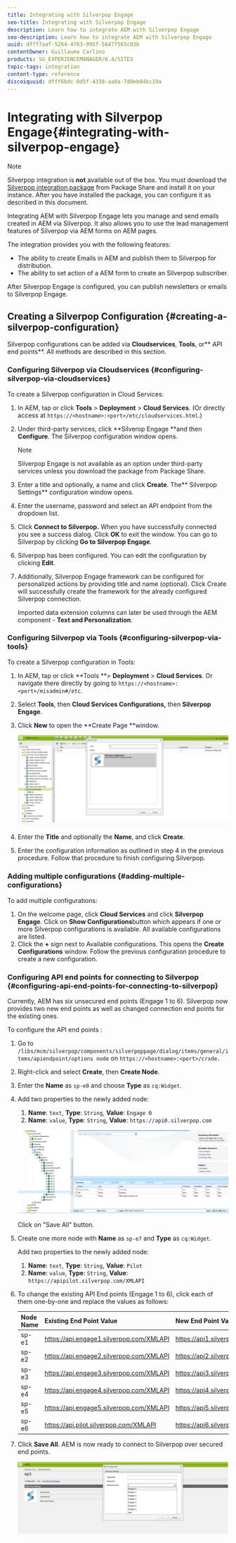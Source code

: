 ```yaml
---
title: Integrating with Silverpop Engage
seo-title: Integrating with Silverpop Engage
description: Learn how to integrate AEM with Silverpop Engage
seo-description: Learn how to integrate AEM with Silverpop Engage
uuid: dfff7aaf-5264-4763-995f-5647f565c03b
contentOwner: Guillaume Carlino
products: SG_EXPERIENCEMANAGER/6.4/SITES
topic-tags: integration
content-type: reference
discoiquuid: dfff6bdc-0d5f-4338-aa8a-7d0eb04bc19a
---
```


# Integrating with Silverpop Engage{#integrating-with-silverpop-engage}

>[!NOTE]
>
>Silverpop integration is **not** available out of the box. You must download the [Silverpop integration package](https://www.adobeaemcloud.com/content/marketplace/marketplaceProxy.html?packagePath=/content/companies/public/adobe/packages/aem620/product/cq-mcm-integrations-silverpop-content) from Package Share and install it on your instance. After you have installed the package, you can configure it as described in this document.

Integrating AEM with Silverpop Engage lets you manage and send emails created in AEM via Silverpop. It also allows you to use the lead management features of Silverpop via AEM forms on AEM pages.

The integration provides you with the following features:

* The ability to create Emails in AEM and publish them to Silverpop for distribution.
* The ability to set action of a AEM form to create an Silverpop subscriber.

After Silverpop Engage is configured, you can publish newsletters or emails to Silverpop Engage.

## Creating a Silverpop Configuration {#creating-a-silverpop-configuration}

Silverpop configurations can be added via **Cloudservices**, **Tools**, or** API end points**. All methods are described in this section.

### Configuring Silverpop via Cloudservices {#configuring-silverpop-via-cloudservices}

To create a Silverpop configuration in Cloud Services:

1. In AEM, tap or click **Tools** > **Deployment** > **Cloud Services**. (Or directly access at `https://<hostname>:<port>/etc/cloudservices.html`.)
1. Under third-party services, click **Silverop Engage **and then **Configure**. The Silverpop configuration window opens.

   >[!NOTE]
   >
   >Silverpop Engage is not available as an option under third-party services unless you download the package from Package Share.

1. Enter a title and optionally, a name and click **Create**. The** Silverpop Settings** configuration window opens.
1. Enter the username, password and select an API endpoint from the dropdown list.
1. Click **Connect to Silverpop.** When you have successfully connected you see a success dialog. Click **OK** to exit the window. You can go to Silverpop by clicking **Go to Silverpop Engage**. 
1. Silverpop has been configured. You can edit the configuration by clicking **Edit**. 
1. Additionally, Silverpop Engage framework can be configured for personalized actions by providing title and name (optional). Click Create will successfully create the framework for the already configured Silverpop connection.

   Imported data extension columns can later be used through the AEM component - **Text and Personalization**.

### Configuring Silverpop via Tools {#configuring-silverpop-via-tools}

To create a Silverpop configuration in Tools:

1. In AEM, tap or click **Tools **> **Deployment** > **Cloud Services**. Or navigate there directly by going to `https://<hostname>:<port>/misadmin#/etc`.
1. Select **Tools**, then **Cloud Services Configurations,** then **Silverpop Engage**.
1. Click **New** to open the **Create Page **window.

   ![chlimage_1-44](assets/chlimage_1-44.jpeg)

1. Enter the **Title** and optionally the **Name**, and click **Create**.
1. Enter the configuration information as outlined in step 4 in the previous procedure. Follow that procedure to finish configuring Silverpop.

### Adding multiple configurations {#adding-multiple-configurations}

To add multiple configurations:

1. On the welcome page, click **Cloud Services** and click **Silverpop Engage**. Click on **Show Configurations**button which appears if one or more Silverpop configurations is available. All available configurations are listed.
1. Click the **+** sign next to Available configurations. This opens the **Create Configurations** window. Follow the previous configuration procedure to create a new configuration.

### Configuring API end points for connecting to Silverpop {#configuring-api-end-points-for-connecting-to-silverpop}

Currently, AEM has six unsecured end points (Engage 1 to 6). Silverpop now provides two new end points as well as changed connection end points for the existing ones.

To configure the API end points :

1. Go to `/libs/mcm/silverpop/components/silverpoppage/dialog/items/general/items/apiendpoint/options node` on `https://<hostname>:<port>/crxde.`
1. Right-click and select **Create**, then **Create Node**.
1. Enter the **Name** as `sp-e0` and choose **Type** as `cq:Widget`.
1. Add two properties to the newly added node:

    1. **Name**: `text`, **Type**: `String`, **Value**: `Engage 0`
    1. **Name**: `value`, **Type**: `String`, **Value**: `https://api0.silverpop.com`

   ![chlimage_1-286](assets/chlimage_1-286.png)

   Click on "Save All" button.

1. Create one more node with **Name** as `sp-e7` and **Type** as `cq:Widget`.

   Add two properties to the newly added node:

    1. **Name**: `text`, **Type**: `String`, **Value**: `Pilot`
    1. **Name**: `value`, **Type**: `String`, **Value**: `https://apipilot.silverpop.com/XMLAPI`

1. To change the existing API End points (Engage 1 to 6), click each of them one-by-one and replace the values as follows:

   | **Node Name** |**Existing End Point Value** |**New End Point Value** |
   |---|---|---|
   | sp-e1 |https://api.engage1.silverpop.com/XMLAPI |https://api1.silverpop.com |
   | sp-e2 |https://api.engage2.silverpop.com/XMLAPI |https://api2.silverpop.com |
   | sp-e3 |https://api.engage3.silverpop.com/XMLAPI |https://api3.silverpop.com |
   | sp-e4 |https://api.engage4.silverpop.com/XMLAPI |https://api4.silverpop.com |
   | sp-e5 |https://api.engage5.silverpop.com/XMLAPI |https://api5.silverpop.com |
   | sp-e6 |https://api.pilot.silverpop.com/XMLAPI |https://api6.silverpop.com |

1. Click **Save All**. AEM is now ready to connect to Silverpop over secured end points.

   ![chlimage_1-45](assets/chlimage_1-45.jpeg)

